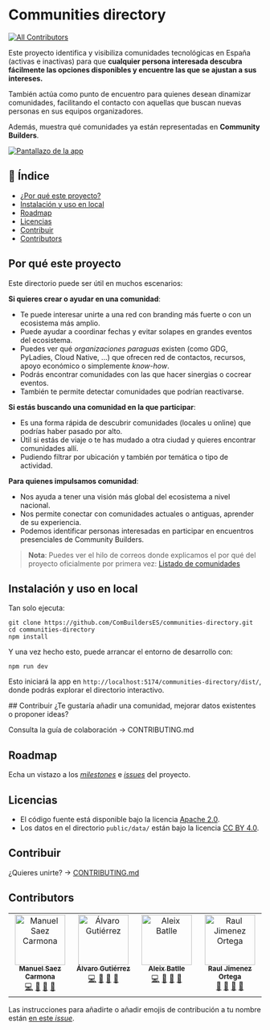 # Communities directory
<!-- ALL-CONTRIBUTORS-BADGE:START - Do not remove or modify this section -->
[![All Contributors](https://img.shields.io/badge/all_contributors-4-orange.svg?style=flat-square)](#contributors)
<!-- ALL-CONTRIBUTORS-BADGE:END -->

Este proyecto identifica y visibiliza comunidades tecnológicas en España (activas e inactivas) para que **cualquier persona interesada descubra fácilmente las opciones disponibles y encuentre las que se ajustan a sus intereses.**

También actúa como punto de encuentro para quienes desean dinamizar comunidades, facilitando el contacto con aquellas que buscan nuevas personas en sus equipos organizadores.

Además, muestra qué comunidades ya están representadas en **Community Builders**.

[![Pantallazo de la app](./public/images/directorio-de-comunidades-tecnicas-de-españa-1280-800.webp)](https://combuilderses.github.io/communities-directory/)


<!-- START doctoc generated TOC please keep comment here to allow auto update -->
<!-- DON'T EDIT THIS SECTION, INSTEAD RE-RUN doctoc TO UPDATE -->
## 📖 Índice

- [¿Por qué este proyecto?](#por-qué-este-proyecto)
- [Instalación y uso en local](#instalaci%C3%B3n-y-uso-en-local)
- [Roadmap](#roadmap)
- [Licencias](#licencias)
- [Contribuir](#contribuir)
- [Contributors](#contributors)

<!-- END doctoc generated TOC please keep comment here to allow auto update -->

## Por qué este proyecto

Este directorio puede ser útil en muchos escenarios:

**Si quieres crear o ayudar en una comunidad**:
- Te puede interesar unirte a una red con branding más fuerte o con un ecosistema más amplio.
- Puede ayudar a coordinar fechas y evitar solapes en grandes eventos del ecosistema.
- Puedes ver qué _organizaciones paraguas_ existen (como GDG, PyLadies, Cloud Native, ...) que ofrecen red de contactos, recursos, apoyo económico o simplemente *know-how*.
- Podrás encontrar comunidades con las que hacer sinergias o cocrear eventos.
- También te permite detectar comunidades que podrían reactivarse.

**Si estás buscando una comunidad en la que participar**:
- Es una forma rápida de descubrir comunidades (locales u online) que podrías haber pasado por alto.
- Útil si estás de viaje o te has mudado a otra ciudad y quieres encontrar comunidades allí.
- Pudiendo filtrar por ubicación y también por temática o tipo de actividad.

**Para quienes impulsamos comunidad**:
- Nos ayuda a tener una visión más global del ecosistema a nivel nacional.
- Nos permite conectar con comunidades actuales o antiguas, aprender de su experiencia.
- Podemos identificar personas interesadas en participar en encuentros presenciales de Community Builders.

> **Nota**: Puedes ver el hilo de correos donde explicamos el por qué del proyecto oficialmente por primera vez: [Listado de comunidades](https://groups.google.com/u/1/g/community-builders-es/c/agm4LEFrZco)

## Instalación y uso en local

Tan solo ejecuta:

```
git clone https://github.com/ComBuildersES/communities-directory.git
cd communities-directory
npm install
```

Y una vez hecho esto, puede arrancar el entorno de desarrollo con:

`npm run dev`

Esto iniciará la app en `http://localhost:5174/communities-directory/dist/`, donde podrás explorar el directorio interactivo.

## Contribuir
¿Te gustaría añadir una comunidad, mejorar datos existentes o proponer ideas?

Consulta la guía de colaboración → CONTRIBUTING.md

## Roadmap

Echa un vistazo a los *[milestones](https://github.com/ComBuildersES/communities-directory/milestones)* e *[issues](https://github.com/ComBuildersES/communities-directory/issues?q=sort%3Aupdated-desc+is%3Aissue+is%3Aopen)* del proyecto.

## Licencias

* El código fuente está disponible bajo la licencia [Apache 2.0](./LICENSE).
* Los datos en el directorio `public/data/` están bajo la licencia [CC BY 4.0](./LICENSE.data).

## Contribuir

¿Quieres unirte? -> [CONTRIBUTING.md](https://github.com/ComBuildersES/communities-directory/blob/master/CONTRIBUTING.md)

## Contributors

<!-- ALL-CONTRIBUTORS-LIST:START - Do not remove or modify this section -->
<!-- prettier-ignore-start -->
<!-- markdownlint-disable -->
<table>
  <tbody>
    <tr>
      <td align="center" valign="top" width="14.28%"><a href="https://manuelsaezcarmona.netlify.app/"><img src="https://avatars.githubusercontent.com/u/70754764?v=4?s=100" width="100px;" alt="Manuel Saez Carmona"/><br /><sub><b>Manuel Saez Carmona</b></sub></a><br /><a href="https://github.com/ComBuildersES/communities-directory/commits?author=manuelsaezcarmona" title="Code">💻</a> <a href="#research-manuelsaezcarmona" title="Research">🔬</a> <a href="#maintenance-manuelsaezcarmona" title="Maintenance">🚧</a> <a href="#design-manuelsaezcarmona" title="Design">🎨</a></td>
      <td align="center" valign="top" width="14.28%"><a href="https://github.com/alvarogtrzcliment"><img src="https://avatars.githubusercontent.com/u/124072319?v=4?s=100" width="100px;" alt="Álvaro Gutiérrez"/><br /><sub><b>Álvaro Gutiérrez</b></sub></a><br /><a href="https://github.com/ComBuildersES/communities-directory/commits?author=alvarogtrzcliment" title="Code">💻</a> <a href="#research-alvarogtrzcliment" title="Research">🔬</a> <a href="#maintenance-alvarogtrzcliment" title="Maintenance">🚧</a> <a href="#design-alvarogtrzcliment" title="Design">🎨</a></td>
      <td align="center" valign="top" width="14.28%"><a href="https://github.com/Aleixbs"><img src="https://avatars.githubusercontent.com/u/84009394?v=4?s=100" width="100px;" alt="Aleix Batlle"/><br /><sub><b>Aleix Batlle</b></sub></a><br /><a href="https://github.com/ComBuildersES/communities-directory/commits?author=Aleixbs" title="Code">💻</a> <a href="#research-Aleixbs" title="Research">🔬</a> <a href="#maintenance-Aleixbs" title="Maintenance">🚧</a> <a href="#design-Aleixbs" title="Design">🎨</a></td>
      <td align="center" valign="top" width="14.28%"><a href="https://www.rauljimenez.info"><img src="https://avatars.githubusercontent.com/u/826965?v=4?s=100" width="100px;" alt="Raul Jimenez Ortega"/><br /><sub><b>Raul Jimenez Ortega</b></sub></a><br /><a href="#data-hhkaos" title="Data">🔣</a> <a href="#maintenance-hhkaos" title="Maintenance">🚧</a> <a href="#projectManagement-hhkaos" title="Project Management">📆</a> <a href="#ideas-hhkaos" title="Ideas, Planning, & Feedback">🤔</a></td>
    </tr>
  </tbody>
</table>

<!-- markdownlint-restore -->
<!-- prettier-ignore-end -->

<!-- ALL-CONTRIBUTORS-LIST:END -->

Las instrucciones para añadirte o añadir emojis de contribución a tu nombre están [en este *issue*](https://github.com/ComBuildersES/communities-directory/issues/22). 
